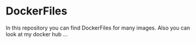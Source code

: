 # DockerFiles
In this repository you can find DockerFiles for many images. 
Also you can look at my docker hub ...
